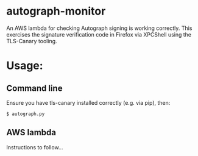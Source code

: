 # autograph-monitor
An AWS lambda for checking Autograph signing is working correctly. This exercises the signature verification code in Firefox via XPCShell using the TLS-Canary tooling.

# Usage:
## Command line
Ensure you have tls-canary installed correctly (e.g. via pip), then:

```$ autograph.py```

## AWS lambda
Instructions to follow...